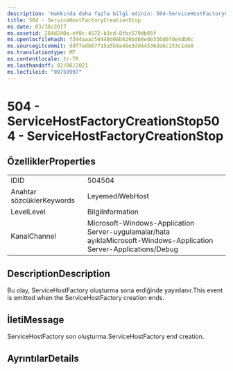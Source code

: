 ```yaml
---
description: 'Hakkında daha fazla bilgi edinin: 504-ServiceHostFactoryCreationStop'
title: 504 - ServiceHostFactoryCreationStop
ms.date: 03/30/2017
ms.assetid: 284d240a-ef0c-4572-b3cd-8fbc579db05f
ms.openlocfilehash: f344aaac54448d08b429bd60ede336d6fde4db0c
ms.sourcegitcommit: ddf7edb67715a5b9a45e3dd44536dabc153c1de0
ms.translationtype: MT
ms.contentlocale: tr-TR
ms.lasthandoff: 02/06/2021
ms.locfileid: "99759997"
---
```

# <a name="504---servicehostfactorycreationstop"></a><span data-ttu-id="63c2a-103">504 - ServiceHostFactoryCreationStop</span><span class="sxs-lookup"><span data-stu-id="63c2a-103">504 - ServiceHostFactoryCreationStop</span></span>

## <a name="properties"></a><span data-ttu-id="63c2a-104">Özellikler</span><span class="sxs-lookup"><span data-stu-id="63c2a-104">Properties</span></span>  
  
|||  
|-|-|  
|<span data-ttu-id="63c2a-105">ID</span><span class="sxs-lookup"><span data-stu-id="63c2a-105">ID</span></span>|<span data-ttu-id="63c2a-106">504</span><span class="sxs-lookup"><span data-stu-id="63c2a-106">504</span></span>|  
|<span data-ttu-id="63c2a-107">Anahtar sözcükler</span><span class="sxs-lookup"><span data-stu-id="63c2a-107">Keywords</span></span>|<span data-ttu-id="63c2a-108">Leyemedi</span><span class="sxs-lookup"><span data-stu-id="63c2a-108">WebHost</span></span>|  
|<span data-ttu-id="63c2a-109">Level</span><span class="sxs-lookup"><span data-stu-id="63c2a-109">Level</span></span>|<span data-ttu-id="63c2a-110">Bilgi</span><span class="sxs-lookup"><span data-stu-id="63c2a-110">Information</span></span>|  
|<span data-ttu-id="63c2a-111">Kanal</span><span class="sxs-lookup"><span data-stu-id="63c2a-111">Channel</span></span>|<span data-ttu-id="63c2a-112">Microsoft-Windows-Application Server-uygulamalar/hata ayıkla</span><span class="sxs-lookup"><span data-stu-id="63c2a-112">Microsoft-Windows-Application Server-Applications/Debug</span></span>|  
  
## <a name="description"></a><span data-ttu-id="63c2a-113">Description</span><span class="sxs-lookup"><span data-stu-id="63c2a-113">Description</span></span>  

 <span data-ttu-id="63c2a-114">Bu olay, ServiceHostFactory oluşturma sona erdiğinde yayınlanır.</span><span class="sxs-lookup"><span data-stu-id="63c2a-114">This event is emitted when the ServiceHostFactory creation ends.</span></span>  
  
## <a name="message"></a><span data-ttu-id="63c2a-115">İleti</span><span class="sxs-lookup"><span data-stu-id="63c2a-115">Message</span></span>  

 <span data-ttu-id="63c2a-116">ServiceHostFactory son oluşturma.</span><span class="sxs-lookup"><span data-stu-id="63c2a-116">ServiceHostFactory end creation.</span></span>  
  
## <a name="details"></a><span data-ttu-id="63c2a-117">Ayrıntılar</span><span class="sxs-lookup"><span data-stu-id="63c2a-117">Details</span></span>
